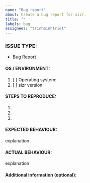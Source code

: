 ```yaml
---
name: "Bug report"
about: Create a bug report for sizr.
title: ""
labels: bug
assignees: "trinhminhtriet"
---
```


<!---
1. Verify first that your issue/request is not already reported on GitHub.

2. PLEASE FILL OUT ALL REQUIRED INFORMATION BELOW! Otherwise it might take more time to properly handle this bug report.
-->

### ISSUE TYPE:

- Bug Report

#### OS / ENVIRONMENT:

1. [ ] Operating system:
2. [ ] sizr version:

#### STEPS TO REPRODUCE:

1.
2.
3.

#### EXPECTED BEHAVIOUR:

explanation

#### ACTUAL BEHAVIOUR:

explanation

#### Additional information (optional):
